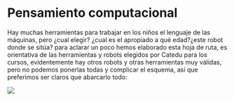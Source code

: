 
# Pensamiento computacional

Hay muchas herramientas para trabajar en los niños el lenguaje de las máquinas, pero ¿cual elegir? ¿cual es el apropiado a qué edad?¿este robot donde se sitúa? para aclarar un poco hemos elaborado esta hoja de ruta, es orientativa de las herramientas y robots elegidos por Catedu para los cursos, evidentemente hay otros robots y otras herramientas muy válidas, pero no podemos ponerlas todas y complicar el esquema, así que preferimos ser claros que abarcarlo todo:

![](https://docs.google.com/drawings/d/1C-wPslYZaqZXwCpGNeedDuRY5LKm3Yz0v9N4sktA_kc/pub?w=960&amp;h=720)
